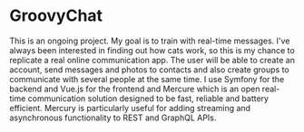 ﻿# GroovyChat
This is an ongoing project. My goal is to train with real-time messages. I've always been interested in finding out how cats work, so this is my chance to replicate a real online communication app. The user will be able to create an account, send messages and photos to contacts and also create groups to communicate with several people at the same time. I use Symfony for the backend and Vue.js for the frontend and Mercure which is an open real-time communication solution designed to be fast, reliable and battery efficient. Mercury is particularly useful for adding streaming and asynchronous functionality to REST and GraphQL APIs.
